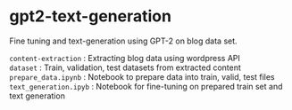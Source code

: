 # gpt2-text-generation

Fine tuning and text-generation using GPT-2 on blog data set. 

```content-extraction``` : Extracting blog data using wordpress API <br>
```dataset``` : Train, validation, test datasets from extracted content <br>
```prepare_data.ipynb``` : Notebook to prepare data into train, valid, test files <br>
```text_generation.ipyb``` : Notebook for fine-tuning on prepared train set and text generation 
